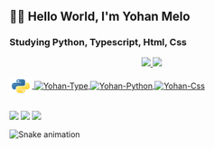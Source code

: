 ## :man_technologist: Hello World, I'm Yohan Melo
### Studying Python, Typescript, Html, Css

<div align="center">
  <a href="https://github.com/meloyohan16">
  <img height="180em" src="https://github-readme-stats.vercel.app/api?username=meloyohan16&show_icons=true&theme=dark&include_all_commits=true&count_private=true"/>
  <img height="180em" src="https://github-readme-stats.vercel.app/api/top-langs/?username=meloyohan16&layout=compact&langs_count=7&theme=dark"/>
</div>
<div style="display: inline_block"><br>
  <img align="center" alt="Yohan-Python" height="30" width="40" src="https://raw.githubusercontent.com/devicons/devicon/master/icons/python/python-original.svg">
  <img align="center" alt="Yohan-Type" height="30" width="40" src="https://cdn.jsdelivr.net/gh/devicons/devicon/icons/typescript/typescript-original.svg" />
  <img align="center" alt="Yohan-Python" height="30" width="40" src= "https://cdn.jsdelivr.net/gh/devicons/devicon/icons/html5/html5-original-wordmark.svg" />
  <img align="center" alt="Yohan-Css" height="30" width="40" src="https://cdn.jsdelivr.net/gh/devicons/devicon/icons/css3/css3-original-wordmark.svg" />
</div>
  
  ##
 
<div> 
  <a href="https://instagram.com/yohangabriell1" target="_blank"><img src="https://img.shields.io/badge/-Instagram-%23E4405F?style=for-the-badge&logo=instagram&logoColor=white" target="_blank"></a>
  <a href = "mailto:meloyohan16@gmail.com"><img src="https://img.shields.io/badge/Gmail-D14836?style=for-the-badge&logo=gmail&logoColor=white" target="_blank"></a>
  <a href="https://www.linkedin.com/in/yohan-gabriel-3b1b22175/" target="_blank"><img src="https://img.shields.io/badge/-LinkedIn-%230077B5?style=for-the-badge&logo=linkedin&logoColor=white" target="_blank"></a> 
 
  ![Snake animation](https://github.com/meloyohan16/meloyohan16/blob/output/github-contribution-grid-snake.svg)
 
</div>
